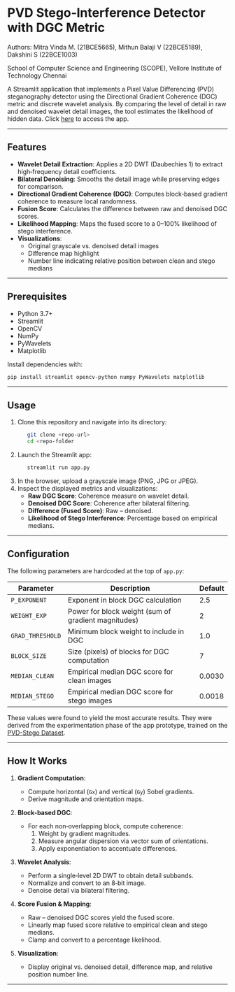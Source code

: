 # PVD Stego‑Interference Detector with DGC Metric

Authors:
Mitra Vinda M. (21BCE5665), Mithun Balaji V (22BCE5189), Dakshini S (22BCE1003)

School of Computer Science and Engineering (SCOPE), Vellore Institute of Technology Chennai

A Streamlit application that implements a Pixel Value Differencing (PVD) steganography detector using the Directional Gradient Coherence (DGC) metric and discrete wavelet analysis. By comparing the level of detail in raw and denoised wavelet detail images, the tool estimates the likelihood of hidden data. Click [here](https://dgc-stego.streamlit.app/) to access the app.

---

## Features

- **Wavelet Detail Extraction**: Applies a 2D DWT (Daubechies 1) to extract high‑frequency detail coefficients.
- **Bilateral Denoising**: Smooths the detail image while preserving edges for comparison.
- **Directional Gradient Coherence (DGC)**: Computes block‑based gradient coherence to measure local randomness.
- **Fusion Score**: Calculates the difference between raw and denoised DGC scores.
- **Likelihood Mapping**: Maps the fused score to a 0–100% likelihood of stego interference.
- **Visualizations**:
  - Original grayscale vs. denoised detail images
  - Difference map highlight
  - Number line indicating relative position between clean and stego medians

---

## Prerequisites

- Python 3.7+
- Streamlit
- OpenCV
- NumPy
- PyWavelets
- Matplotlib

Install dependencies with:

```bash
pip install streamlit opencv-python numpy PyWavelets matplotlib
```

---

## Usage

1. Clone this repository and navigate into its directory:
     ```bash
        git clone <repo-url>
        cd <repo-folder
     ```
2. Launch the Streamlit app:
   ```bash
      streamlit run app.py
   ```
3. In the browser, upload a grayscale image (PNG, JPG or JPEG).
4. Inspect the displayed metrics and visualizations:
   - **Raw DGC Score**: Coherence measure on wavelet detail.
   - **Denoised DGC Score**: Coherence after bilateral filtering.
   - **Difference (Fused Score)**: Raw – denoised.
   - **Likelihood of Stego Interference**: Percentage based on empirical medians.

---

## Configuration

The following parameters are hardcoded at the top of `app.py`:

| Parameter       | Description                                        | Default |
|-----------------|----------------------------------------------------|---------|
| `P_EXPONENT`    | Exponent in block DGC calculation                  | 2.5     |
| `WEIGHT_EXP`    | Power for block weight (sum of gradient magnitudes)| 2       |
| `GRAD_THRESHOLD`| Minimum block weight to include in DGC             | 1.0     |
| `BLOCK_SIZE`    | Size (pixels) of blocks for DGC computation        | 7       |
| `MEDIAN_CLEAN`  | Empirical median DGC score for clean images        | 0.0030  |
| `MEDIAN_STEGO`  | Empirical median DGC score for stego images        | 0.0018  |

These values were found to yield the most accurate results. They were derived from the experimentation phase of the app prototype, trained on the [PVD-Stego Dataset](https://www.kaggle.com/datasets/petrdufek/stego-pvd-dataset).

---

## How It Works

1. **Gradient Computation**:
   - Compute horizontal (`Gx`) and vertical (`Gy`) Sobel gradients.
   - Derive magnitude and orientation maps.

2. **Block‑based DGC**:
   - For each non‑overlapping block, compute coherence:
     1. Weight by gradient magnitudes.
     2. Measure angular dispersion via vector sum of orientations.
     3. Apply exponentiation to accentuate differences.

3. **Wavelet Analysis**:
   - Perform a single‑level 2D DWT to obtain detail subbands.
   - Normalize and convert to an 8‑bit image.
   - Denoise detail via bilateral filtering.

4. **Score Fusion & Mapping**:
   - Raw – denoised DGC scores yield the fused score.
   - Linearly map fused score relative to empirical clean and stego medians.
   - Clamp and convert to a percentage likelihood.

5. **Visualization**:
   - Display original vs. denoised detail, difference map, and relative position number line.

---
